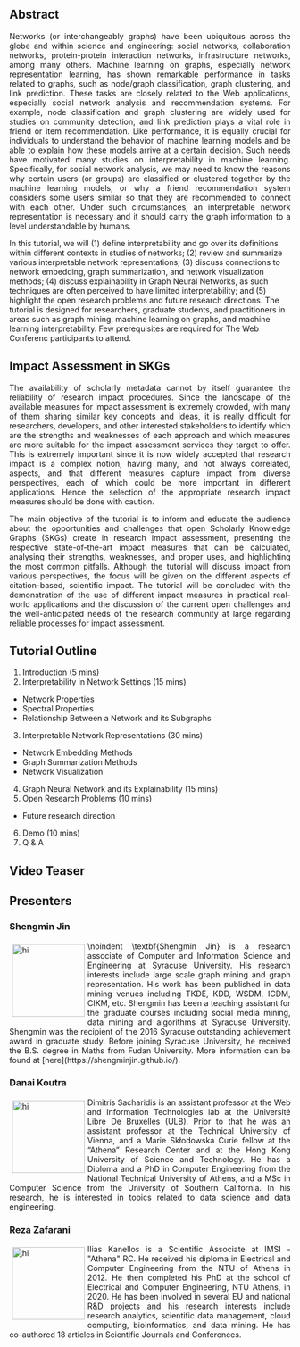 ## Abstract

<p align="justify">
Networks (or interchangeably graphs) have been ubiquitous across the globe and within science and engineering: social networks, collaboration networks, protein-protein interaction networks, infrastructure networks, among many others. Machine learning on graphs, especially network representation learning, has shown remarkable performance in tasks related to graphs, such as node/graph classification, graph clustering, and link prediction. These tasks are closely related to the Web applications, especially social network analysis and recommendation systems. For example, node classification and graph clustering are widely used for studies on community detection, and link prediction plays a vital role in friend or item recommendation. Like performance, it is equally crucial for individuals to understand the behavior of machine learning models and be able to explain how these models arrive at a certain decision. Such needs have motivated many studies on interpretability in machine learning. Specifically, for social network analysis, we may need to know the reasons why certain users (or groups) are classified or clustered together by the machine learning models, or why a friend recommendation system considers some users similar so that they are recommended to connect with each other. Under such circumstances, an interpretable network representation is necessary and it should carry the graph information to a level understandable by humans. 

In this tutorial, we will (1) define interpretability and go over its definitions within different contexts in studies of networks; (2) review and summarize various interpretable network representations; (3) discuss connections to network embedding, graph summarization, and network visualization methods; (4) discuss explainability in Graph Neural Networks, as such techniques are often perceived to have limited interpretability; and (5) highlight the open research problems and future research directions.
The tutorial is designed for researchers, graduate students, and practitioners in areas such as graph mining, machine learning on graphs, and machine learning interpretability. Few prerequisites are required for The Web Conferenc participants to attend. 
</p>

## Impact Assessment in SKGs

<p align="justify">
  The availability of scholarly metadata cannot by itself guarantee the reliability of research impact procedures. 
  Since the landscape of the available measures for impact assessment is extremely crowded, with many of them sharing 
  similar key concepts and ideas, it is really difficult for researchers, developers, and other interested stakeholders 
  to identify which are the strengths and weaknesses of each approach and which measures are more suitable for the impact 
  assessment services they target to offer. This is extremely important since it is now widely accepted that research impact 
  is a complex notion, having many, and not always correlated, aspects, and that different measures capture 
  impact from diverse perspectives, each of which could be more important in different applications. Hence the 
  selection of the appropriate research impact measures should be done with caution. 
</p>

<p align="justify">
  The main objective of the tutorial is to inform and educate the audience about the opportunities and challenges that open Scholarly 
  Knowledge Graphs (SKGs) create in research impact assessment, presenting the respective state-of-the-art impact measures that can be 
  calculated, analysing their strengths, weaknesses, and proper uses, and highlighting the most common pitfalls. Although the tutorial 
  will discuss impact from various perspectives, the focus will be given on the different aspects of citation-based, scientific impact. 
  The tutorial will be concluded with the demonstration of the use of different impact measures in practical real-world applications and 
  the discussion of the current open challenges and the well-anticipated needs of the research community at large regarding reliable processes 
  for impact assessment. 
</p>

## Tutorial Outline

1. Introduction (5 mins)
2. Interpretability in Network Settings (15 mins)
  * Network Properties
  * Spectral Properties
  * Relationship Between a Network and its Subgraphs
3. Interpretable Network Representations (30 mins)
  * Network Embedding Methods 
  * Graph Summarization Methods 
  * Network Visualization
4. Graph Neural Network and its Explainability (15 mins)
5. Open Research Problems (10 mins)
  * Future research direction
6. Demo (10 mins)
7. Q & A

## Video Teaser

<!-- [![Impact Assessment Tutorial Teaser](https://img.youtube.com/vi/fq1VXLRs_A8/0.jpg)](https://www.youtube.com/watch?v=fq1VXLRs_A8) -->

## Presenters

### Shengmin Jin 
<p align="justify"><img src="img/vergoulis.png" alt="hi" class="inline" align="left" style="width:130px; height:130px; margin: 5px;"/>\noindent \textbf{Shengmin Jin} is a research associate of Computer and Information Science and Engineering at Syracuse University. His research interests include large scale graph mining and graph representation. His work has been published in data mining venues including TKDE, KDD, WSDM, ICDM, CIKM, etc. Shengmin has been a teaching assistant for the graduate courses including social media mining, data mining and algorithms at Syracuse University. Shengmin was the recipient of the 2016 Syracuse outstanding achievement award in graduate study. Before joining Syracuse University, he received the B.S. degree in Maths from Fudan University. More information can be found at [here](https://shengminjin.github.io/).</p>

### Danai Koutra 
<p align="justify"><img src="img/dimsacharidis.jpg" alt="hi" class="inline" align="left" style="width:130px; height:130px; margin: 5px;"/> Dimitris Sacharidis is an assistant professor at the Web and Information Technologies lab at the Université Libre De Bruxelles (ULB). Prior to that he was an assistant 
professor at the Technical University of Vienna, and a Marie Skłodowska Curie fellow at the “Athena” Research Center and at the Hong Kong University of Science and Technology. 
He has a Diploma and a PhD in Computer Engineering from the National Technical University of Athens, and a MSc in Computer Science from the University of Southern California.
In his research, he is interested in topics related to data science and data engineering.</p>

### Reza Zafarani
<p align="justify"><img src="img/iliaskanellos.jpg" alt="hi" class="inline" align="left" style="width:130px; height:130px; margin: 5px;"/> Ilias Kanellos is a Scientific Associate at IMSI - "Athena" RC. He received his diploma in Electrical and Computer Engineering from the NTU of Athens in 2012. He then
completed his PhD at the school of Electrical and Computer Engineering, NTU Athens, in 2020. He has been involved in several EU and national R&D projects and his 
research interests include research analytics, scientific data management, cloud computing, bioinformatics, and data mining. He has co-authored 18 articles in Scientific
Journals and Conferences.</p>

